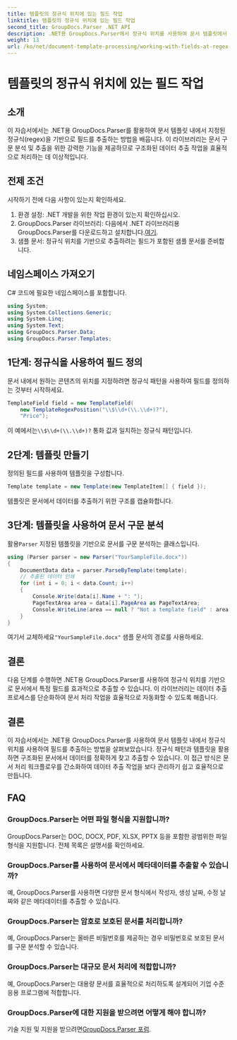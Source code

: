 ```yaml
---
title: 템플릿의 정규식 위치에 있는 필드 작업
linktitle: 템플릿의 정규식 위치에 있는 필드 작업
second_title: GroupDocs.Parser .NET API
description: .NET용 GroupDocs.Parser에서 정규식 위치를 사용하여 문서 템플릿에서 데이터를 추출하는 방법을 알아보세요. 데이터 추출 작업을 효율적으로 자동화하세요.
weight: 13
url: /ko/net/document-template-processing/working-with-fields-at-regex-positions-in-templates/
---
```


# 템플릿의 정규식 위치에 있는 필드 작업

## 소개
이 자습서에서는 .NET용 GroupDocs.Parser를 활용하여 문서 템플릿 내에서 지정된 정규식(regex)을 기반으로 필드를 추출하는 방법을 배웁니다. 이 라이브러리는 문서 구문 분석 및 추출을 위한 강력한 기능을 제공하므로 구조화된 데이터 추출 작업을 효율적으로 처리하는 데 이상적입니다.
## 전제 조건
시작하기 전에 다음 사항이 있는지 확인하세요.
1. 환경 설정: .NET 개발을 위한 작업 환경이 있는지 확인하십시오.
2.  GroupDocs.Parser 라이브러리: 다음에서 .NET 라이브러리용 GroupDocs.Parser를 다운로드하고 설치합니다.[여기](https://releases.groupdocs.com/parser/net/).
3. 샘플 문서: 정규식 위치를 기반으로 추출하려는 필드가 포함된 샘플 문서를 준비합니다.

## 네임스페이스 가져오기
C# 코드에 필요한 네임스페이스를 포함합니다.
```csharp
using System;
using System.Collections.Generic;
using System.Linq;
using System.Text;
using GroupDocs.Parser.Data;
using GroupDocs.Parser.Templates;
```
## 1단계: 정규식을 사용하여 필드 정의
문서 내에서 원하는 콘텐츠의 위치를 지정하려면 정규식 패턴을 사용하여 필드를 정의하는 것부터 시작하세요.
```csharp
TemplateField field = new TemplateField(
    new TemplateRegexPosition("\\$\\d+(\\.\\d+)?"),
    "Price");
```
 이 예에서는`\\$\\d+(\\.\\d+)?` 통화 값과 일치하는 정규식 패턴입니다.
## 2단계: 템플릿 만들기
정의된 필드를 사용하여 템플릿을 구성합니다.
```csharp
Template template = new Template(new TemplateItem[] { field });
```
템플릿은 문서에서 데이터를 추출하기 위한 구조를 캡슐화합니다.
## 3단계: 템플릿을 사용하여 문서 구문 분석
 활용`Parser` 지정된 템플릿을 기반으로 문서를 구문 분석하는 클래스입니다.
```csharp
using (Parser parser = new Parser("YourSampleFile.docx"))
{
    DocumentData data = parser.ParseByTemplate(template);
    // 추출된 데이터 인쇄
    for (int i = 0; i < data.Count; i++)
    {
        Console.Write(data[i].Name + ": ");
        PageTextArea area = data[i].PageArea as PageTextArea;
        Console.WriteLine(area == null ? "Not a template field" : area.Text);
    }
}
```
 여기서 교체하세요`"YourSampleFile.docx"` 샘플 문서의 경로를 사용하세요.

## 결론
다음 단계를 수행하면 .NET용 GroupDocs.Parser를 사용하여 정규식 위치를 기반으로 문서에서 특정 필드를 효과적으로 추출할 수 있습니다. 이 라이브러리는 데이터 추출 프로세스를 단순화하여 문서 처리 작업을 효율적으로 자동화할 수 있도록 해줍니다.

## 결론
이 자습서에서는 .NET용 GroupDocs.Parser를 사용하여 문서 템플릿 내에서 정규식 위치를 사용하여 필드를 추출하는 방법을 살펴보았습니다. 정규식 패턴과 템플릿을 활용하면 구조화된 문서에서 데이터를 정확하게 찾고 추출할 수 있습니다. 이 접근 방식은 문서 처리 워크플로우를 간소화하여 데이터 추출 작업을 보다 관리하기 쉽고 효율적으로 만듭니다.

## FAQ
### GroupDocs.Parser는 어떤 파일 형식을 지원합니까?
GroupDocs.Parser는 DOC, DOCX, PDF, XLSX, PPTX 등을 포함한 광범위한 파일 형식을 지원합니다. 전체 목록은 설명서를 확인하세요.
### GroupDocs.Parser를 사용하여 문서에서 메타데이터를 추출할 수 있습니까?
예, GroupDocs.Parser를 사용하면 다양한 문서 형식에서 작성자, 생성 날짜, 수정 날짜와 같은 메타데이터를 추출할 수 있습니다.
### GroupDocs.Parser는 암호로 보호된 문서를 처리합니까?
예, GroupDocs.Parser는 올바른 비밀번호를 제공하는 경우 비밀번호로 보호된 문서를 구문 분석할 수 있습니다.
### GroupDocs.Parser는 대규모 문서 처리에 적합합니까?
예, GroupDocs.Parser는 대용량 문서를 효율적으로 처리하도록 설계되어 기업 수준 응용 프로그램에 적합합니다.
### GroupDocs.Parser에 대한 지원을 받으려면 어떻게 해야 합니까?
 기술 지원 및 지원을 받으려면[GroupDocs.Parser 포럼](https://forum.groupdocs.com/c/parser/17).